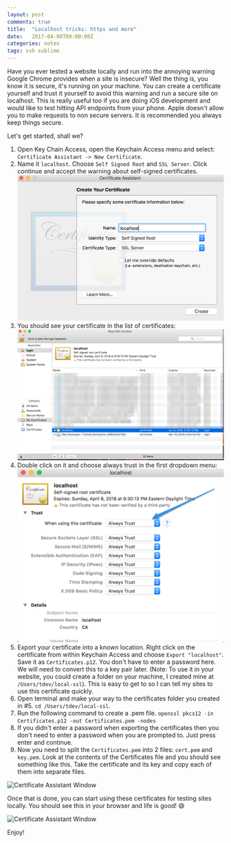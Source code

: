 ```yaml
---
layout: post
comments: true
title:  "Localhost tricks: https and more"
date:   2017-04-08T09:00:00Z
categories: notes
tags: ssh sublime
---
```

Have you ever tested a website locally and run into the annoying warning Google Chrome provides when a site is insecure? Well the thing is, you know it is secure, it's running on your machine. You can create a certificate yourself and trust it yourself to avoid this warning and run a secure site on localhost. This is really useful too if you are doing iOS development and would like to test hitting API endpoints from your phone. Apple doesn't allow you to make requests to non secure servers. It is recommended you always keep things secure.

Let's get started, shall we?

1. Open Key Chain Access, open the Keychain Access menu and select: ``` Certificate Assistant -> New Certificate ```.
2. Name it ``` localhost ```. Choose ``` Self Signed Root ``` and ``` SSL Server ```. Click continue and accept the warning about self-signed certificates.
![Certificate Assistant Window](/assets/post_images/localhost_tricks1.png "Certificate Assistant")
3. You should see your certificate in the list of certificates: 
![Certificate Assistant Window](/assets/post_images/localhost_tricks2.png "Certificate Assistant")
4. Double click on it and choose always trust in the first dropdown menu:
![Certificate Assistant Window](/assets/post_images/localhost_tricks3.png "Certificate Assistant")
5. Export your certificate into a known location. Right click on the certificate from within Keychain Access and choose ``` Export "localhost" ```. Save it as ``` Certificates.p12 ```. You don't have to enter a password here. We will need to convert this to a key pair later. (Note: To use it in your website, you could create a folder on your machine, I created mine at ``` /Users/tdev/local-ssl ```). This is easy to get to so I can tell my sites to use this certificate quickly. 
6. Open terminal and make your way to the certificates folder you created in #5. ``` cd /Users/tdev/local-ssl ```.
7. Run the following command to create a .pem file.
``` openssl pkcs12 -in Certificates.p12 -out Certificates.pem -nodes ``` 
8. If you didn't enter a password when exporting the certificates then you don't need to enter a password when you are prompted to. Just press enter and continue.
9. Now you need to split the ``` Certificates.pem ``` into 2 files: ``` cert.pem ``` and ``` key.pem ```. Look at the contents of the Certificates file and you should see something like this. Take the certificate and its key and copy each of them into separate files.

![Certificate Assistant Window](/assets/post_images/localhost_tricks4.png "Certificate Assistant")

Once that is done, you can start using these certificates for testing sites locally. You should see this in your browser and life is good! 😄

![Certificate Assistant Window](/assets/post_images/localhost_tricks5.png "Certificate Assistant")

Enjoy!

